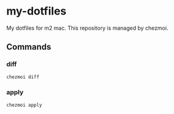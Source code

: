# my-dotfiles
My dotfiles for m2 mac. This repository is managed by chezmoi.

## Commands
### diff
```bash
chezmoi diff
```

### apply
```bash
chezmoi apply
```

